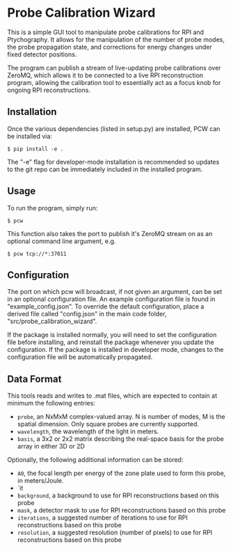 # Probe Calibration Wizard

This is a simple GUI tool to manipulate probe calibrations for RPI and Ptychography. It allows for the manipulation of the number of probe modes, the probe propagation state, and corrections for energy changes under fixed detector positions.

The program can publish a stream of live-updating probe calibrations over ZeroMQ, which allows it to be connected to a live RPI reconstruction program, allowing the calibration tool to essentially act as a focus knob for ongoing RPI reconstructions.


## Installation

Once the various dependencies (listed in setup.py) are installed, PCW can be installed via:

```console
$ pip install -e .
```

The "-e" flag for developer-mode installation is recommended so updates to the git repo can be immediately included in the installed program.

## Usage

To run the program, simply run:

```console
$ pcw
```

This function also takes the port to publish it's ZeroMQ stream on as an optional command line argument, e.g.

```console
$ pcw tcp://*:37011
```

## Configuration

The port on which pcw will broadcast, if not given an argument, can be set in an optional configuration file. An example configuration file is found in "example_config.json". To override the default configuration, place a derived file called "config.json" in the main code folder, "src/probe_calibration_wizard".

If the package is installed normally, you will need to set the configuration file before installing, and reinstall the package whenever you update the configuration. If the package is installed in developer mode, changes to the configuration file will be automatically propagated.

## Data Format

This tools reads and writes to .mat files, which are expected to contain at minimum the following entries:

- `probe`, an NxMxM complex-valued array. N is number of modes, M is the spatial dimension. Only square probes are currently supported.
- `wavelength`, the wavelength of the light in meters.
- `basis`, a 3x2 or 2x2 matrix describing the real-space basis for the probe array in either 3D or 2D

Optionally, the following additional information can be stored:

- `A0`, the focal length per energy of the zone plate used to form this probe, in meters/Joule.
- `it
- `background`, a background to use for RPI reconstructions based on this probe
- `mask`, a detector mask to use for RPI reconstructions based on this probe
- `iterations`, a suggested number of iterations to use for RPI reconstructions based on this probe
- `resolution`, a suggested resolution (number of pixels) to use for RPI reconstructions based on this probe